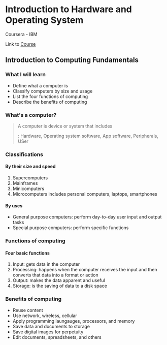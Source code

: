 # Introduction to Hardware and Operating System

Coursera - IBM

Link to [Course](https://www.coursera.org/learn/introduction-to-hardware-and-operating-systems/)

## Introduction to Computing Fundamentals
### What I will learn
- Define what a computer is
- Classify computers by size and usage
- List the four functions of computing
- Describe the benefits of computing

### What's a computer?
> A computer is device or system that includes
> 
> : Hardware, Operating system software, App software, Peripherals, USer


### Classifications
#### By their size and speed
1. Supercomputers
2. Mainframes
3. Minicomputers
4. Microcomputers includes personal computers, laptops, smartphones
   
#### By uses
- General purpose computers: perform day-to-day user input and output tasks
- Special purpose computers: perform specific functions

### Functions of computing
#### Four basic functions
1. Input: gets data in the computer 
2. Processing: happens when the computer receives the input and then converts that data into a format or action
3. Output: makes the data apparent and useful 
4. Storage: is the saving of data to a disk space
   

### Benefits of computing
- Reuse content
- Use network, wireless, cellular
- Apply programming laungauges, processors, and memory
- Save data and documents to storage
- Save digital images for perpetuity
- Edit documents, spreadsheets, and others


